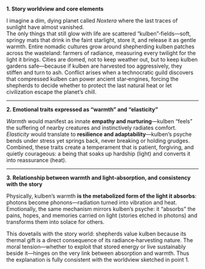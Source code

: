 **1. Story worldview and core elements**

I imagine a dim, dying planet called *Noxtera* where the last traces of sunlight have almost vanished.   
The only things that still glow with life are scattered “kulben”‑fields—soft, springy mats that drink in the faint starlight, store it, and release it as gentle warmth. Entire nomadic cultures grow around shepherding kulben patches across the wasteland: farmers of radiance, measuring every twilight for the light it brings. Cities are domed, not to keep weather out, but to keep kulben gardens safe—because if kulben are harvested too aggressively, they stiffen and turn to ash. Conflict arises when a technocratic guild discovers that compressed kulben can power ancient star‑engines, forcing the shepherds to decide whether to protect the last natural heat or let civilization escape the planet’s chill.

---

**2. Emotional traits expressed as “warmth” and “elasticity”**

*Warmth* would manifest as innate **empathy and nurturing**—kulben “feels” the suffering of nearby creatures and instinctively radiates comfort.  
*Elasticity* would translate to **resilience and adaptability**—kulben’s psyche bends under stress yet springs back, never breaking or holding grudges. Combined, these traits create a temperament that is patient, forgiving, and quietly courageous: a being that soaks up hardship (light) and converts it into reassurance (heat).

---

**3. Relationship between warmth and light‑absorption, and consistency with the story**

Physically, kulben’s warmth **is the metabolized form of the light it absorbs**: photons become phonons—radiation turned into vibration and heat. Emotionally, the same mechanism mirrors kulben’s psyche: it “absorbs” the pains, hopes, and memories carried on light (stories etched in photons) and transforms them into solace for others.  

This dovetails with the story world: shepherds value kulben because its thermal gift is a direct consequence of its radiance‑harvesting nature. The moral tension—whether to exploit that stored energy or live sustainably beside it—hinges on the very link between absorption and warmth. Thus the explanation is fully consistent with the worldview sketched in point 1.